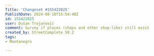 ```yaml
---
Title: 'Changeset #155422025'
PublishDate: 2024-08-18T15:54:48Z
id: 155422025
user: Dušan Trojanović
comment: Survey if places (shops and other shop-like) still exist
created_by: StreetComplete 58.2
tags:
- Montenegro

---
```


